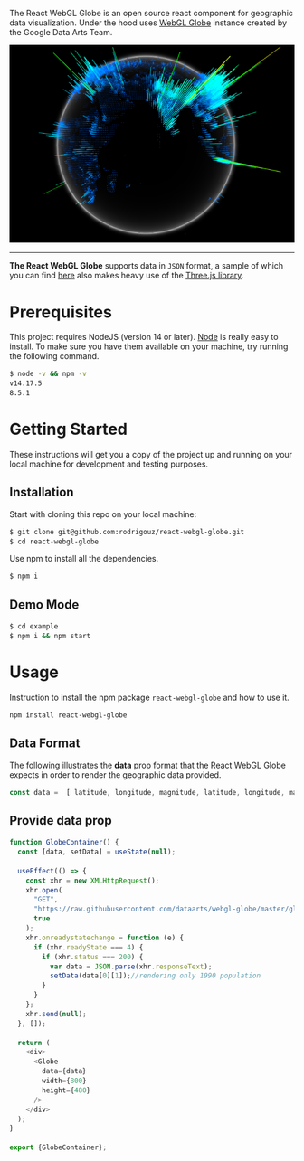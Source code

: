 The React WebGL Globe is an open source react component  for geographic data visualization. Under the hood uses [WebGL Globe](https://github.com/sw-yx/react-typescript-cheatsheet/) instance created by the Google Data Arts Team. 

![](https://raw.githubusercontent.com/rodrigouz/react-webgl-globe/master/globe.png)

----

**The React WebGL Globe** supports data in `JSON` format, a sample of which you can find [here](https://github.com/dataarts/webgl-globe/blob/master/globe/population909500.json) also makes heavy use of the [Three.js library](https://github.com/mrdoob/three.js/).




# Prerequisites

This project requires NodeJS (version 14 or later).
[Node](http://nodejs.org/) is really easy to install.
To make sure you have them available on your machine,
try running the following command.

```sh
$ node -v && npm -v
v14.17.5
8.5.1
```

# Getting Started

These instructions will get you a copy of the project up and running on your local machine for development and testing purposes.

## Installation

Start with cloning this repo on your local machine:

```sh
$ git clone git@github.com:rodrigouz/react-webgl-globe.git
$ cd react-webgl-globe
```
Use npm to install all the dependencies.
```sh
$ npm i 
```
## Demo Mode
```sh
$ cd example
$ npm i && npm start 
```

# Usage
Instruction to install the npm package `react-webgl-globe` and how to use it.

```sh
npm install react-webgl-globe 

```

## Data Format

The following illustrates the **data** prop format that the React WebGL Globe expects in order to render the geographic data provided.

```javascript
const data =  [ latitude, longitude, magnitude, latitude, longitude, magnitude, ... ];
```
## Provide data prop

```javascript
function GlobeContainer() {
  const [data, setData] = useState(null);

  useEffect(() => {
    const xhr = new XMLHttpRequest();
    xhr.open(
      "GET",
      "https://raw.githubusercontent.com/dataarts/webgl-globe/master/globe/population909500.json",
      true
    );
    xhr.onreadystatechange = function (e) {
      if (xhr.readyState === 4) {
        if (xhr.status === 200) {
          var data = JSON.parse(xhr.responseText);
          setData(data[0][1]);//rendering only 1990 population
        }
      }
    };
    xhr.send(null);
  }, []);

  return (
    <div>
      <Globe
        data={data}
        width={800}
        height={480}
      />
    </div>
  );
}

export {GlobeContainer};
```
